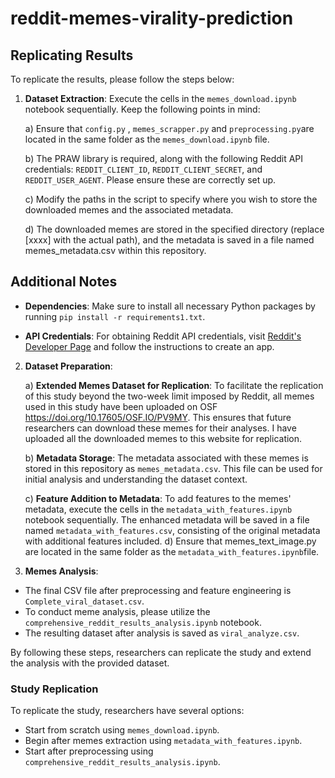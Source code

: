# reddit-memes-virality-prediction



## Replicating Results

To replicate the results, please follow the steps below:

1. **Dataset Extraction**: Execute the cells in the `memes_download.ipynb` notebook sequentially. Keep the following points in mind:

    a) Ensure that `config.py` , `memes_scrapper.py` and `preprocessing.py`are located in the same folder as the `memes_download.ipynb` file.

    b) The PRAW library is required, along with the following Reddit API credentials: `REDDIT_CLIENT_ID`, `REDDIT_CLIENT_SECRET`, and `REDDIT_USER_AGENT`. Please ensure these are correctly set up.

    c) Modify the paths in the script to specify where you wish to store the downloaded memes and the associated metadata.

    d) The downloaded memes are stored in the specified directory (replace [xxxx] with the actual path), and the metadata is saved in a file named memes_metadata.csv within this repository.

## Additional Notes

- **Dependencies**: Make sure to install all necessary Python packages by running `pip install -r requirements1.txt`.

- **API Credentials**: For obtaining Reddit API credentials, visit [Reddit's Developer Page](https://www.reddit.com/prefs/apps) and follow the instructions to create an app.


2. **Dataset Preparation**:
   
    a) **Extended Memes Dataset for Replication**: To facilitate the replication of this study beyond the two-week limit imposed by Reddit, all memes used in this study have been uploaded on OSF https://doi.org/10.17605/OSF.IO/PV9MY. This ensures that future researchers can download these memes for their analyses. I have uploaded all the downloaded memes to this website for replication.
   
    b) **Metadata Storage**: The metadata associated with these memes is stored in this repository as `memes_metadata.csv`. This file can be used for initial analysis and understanding the dataset context.
   
    c) **Feature Addition to Metadata**: To add features to the memes' metadata, execute the cells in the `metadata_with_features.ipynb` notebook sequentially. The enhanced metadata will be saved in a file named `metadata_with_features.csv`, consisting of the original metadata with additional features included.
   d) Ensure that memes_text_image.py are located in the same folder as the  `metadata_with_features.ipynb`file.
3. **Memes Analysis**:
   
- The final CSV file after preprocessing and feature engineering is `Complete_viral_dataset.csv`.
- To conduct meme analysis, please utilize the `comprehensive_reddit_results_analysis.ipynb` notebook.
- The resulting dataset after analysis is saved as `viral_analyze.csv`.

   

By following these steps, researchers can replicate the study and extend the analysis with the provided dataset.
### Study Replication

To replicate the study, researchers have several options:

- Start from scratch using `memes_download.ipynb`.
- Begin after memes extraction using `metadata_with_features.ipynb`.
- Start after preprocessing using `comprehensive_reddit_results_analysis.ipynb`.

